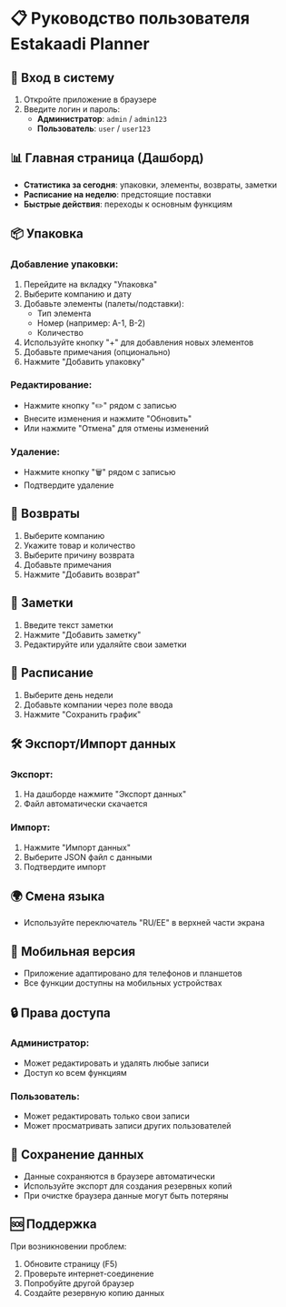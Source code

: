 # 📋 Руководство пользователя Estakaadi Planner

## 🔐 Вход в систему

1. Откройте приложение в браузере
2. Введите логин и пароль:
   - **Администратор**: `admin` / `admin123`
   - **Пользователь**: `user` / `user123`

## 📊 Главная страница (Дашборд)

- **Статистика за сегодня**: упаковки, элементы, возвраты, заметки
- **Расписание на неделю**: предстоящие поставки
- **Быстрые действия**: переходы к основным функциям

## 📦 Упаковка

### Добавление упаковки:
1. Перейдите на вкладку "Упаковка"
2. Выберите компанию и дату
3. Добавьте элементы (палеты/подставки):
   - Тип элемента
   - Номер (например: A-1, B-2)
   - Количество
4. Используйте кнопку "+" для добавления новых элементов
5. Добавьте примечания (опционально)
6. Нажмите "Добавить упаковку"

### Редактирование:
- Нажмите кнопку "✏️" рядом с записью
- Внесите изменения и нажмите "Обновить"
- Или нажмите "Отмена" для отмены изменений

### Удаление:
- Нажмите кнопку "🗑️" рядом с записью
- Подтвердите удаление

## 🔄 Возвраты

1. Выберите компанию
2. Укажите товар и количество
3. Выберите причину возврата
4. Добавьте примечания
5. Нажмите "Добавить возврат"

## 📝 Заметки

1. Введите текст заметки
2. Нажмите "Добавить заметку"
3. Редактируйте или удаляйте свои заметки

## 📅 Расписание

1. Выберите день недели
2. Добавьте компании через поле ввода
3. Нажмите "Сохранить график"

## 🛠 Экспорт/Импорт данных

### Экспорт:
1. На дашборде нажмите "Экспорт данных"
2. Файл автоматически скачается

### Импорт:
1. Нажмите "Импорт данных"
2. Выберите JSON файл с данными
3. Подтвердите импорт

## 🌍 Смена языка

- Используйте переключатель "RU/EE" в верхней части экрана

## 📱 Мобильная версия

- Приложение адаптировано для телефонов и планшетов
- Все функции доступны на мобильных устройствах

## 🔒 Права доступа

### Администратор:
- Может редактировать и удалять любые записи
- Доступ ко всем функциям

### Пользователь:
- Может редактировать только свои записи
- Может просматривать записи других пользователей

## 💾 Сохранение данных

- Данные сохраняются в браузере автоматически
- Используйте экспорт для создания резервных копий
- При очистке браузера данные могут быть потеряны

## 🆘 Поддержка

При возникновении проблем:
1. Обновите страницу (F5)
2. Проверьте интернет-соединение
3. Попробуйте другой браузер
4. Создайте резервную копию данных
